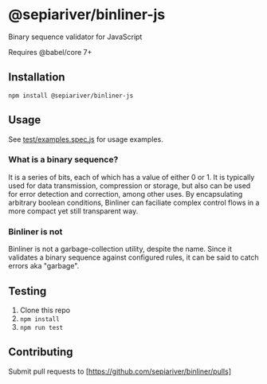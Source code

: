 # @sepiariver/binliner-js

Binary sequence validator for JavaScript

Requires @babel/core 7+

## Installation

```cli
npm install @sepiariver/binliner-js
```

## Usage

See [test/examples.spec.js](test/examples.spec.js) for usage examples.

### What is a binary sequence?

It is a series of bits, each of which has a value of either 0 or 1. It is typically used for data transmission, compression or storage, but also can be used for error detection and correction, among other uses. By encapsulating arbitrary boolean conditions, Binliner can faciliate complex control flows in a more compact yet still transparent way.

### Binliner is not

Binliner is not a garbage-collection utility, despite the name. Since it validates a binary sequence against configured rules, it can be said to catch errors aka "garbage".

## Testing

1. Clone this repo
2. `npm install`
3. `npm run test`

## Contributing

Submit pull requests to [https://github.com/sepiariver/binliner/pulls]
